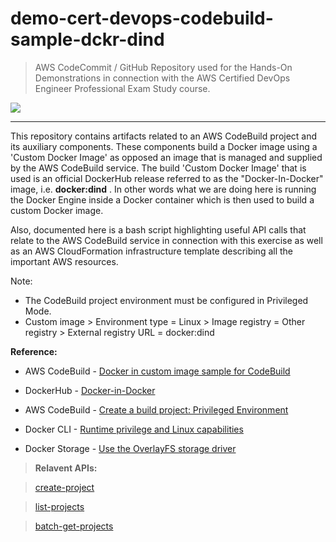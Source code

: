 # demo-cert-devops-codebuild-sample-dckr-dind

> AWS CodeCommit / GitHub Repository used for the Hands-On Demonstrations in connection with the AWS Certified DevOps Engineer Professional Exam Study course.

![](https://codebuild.eu-central-1.amazonaws.com/badges?uuid=eyJlbmNyeXB0ZWREYXRhIjoiazhSSEZCeE1RSUowM3lUVTUyd0lZMDFGYlMzaEl1c1QycGpRRFVSNll3bkVtUTdoQWN6Y2RKc1ZaMjN4RlE2MjVDeUZUNzJwamdDTm5uVVlRbCsxT1lJPSIsIml2UGFyYW1ldGVyU3BlYyI6IjVKalRJc1RpVGlrZXZlbzEiLCJtYXRlcmlhbFNldFNlcmlhbCI6MX0%3D&branch=main)

***

This repository contains artifacts related to an AWS CodeBuild project and its auxiliary components. These components build a Docker image using a 'Custom Docker Image' as opposed an image that is managed and supplied by the AWS CodeBuild service. The build 'Custom Docker Image' that is used is an official DockerHub release referred to as the "Docker-In-Docker" image, i.e. **docker:dind** . In other words what we are doing here is running the Docker Engine inside a Docker container which is then used to build a custom Docker image.

Also, documented here is a bash script highlighting useful API calls that relate to the AWS CodeBuild service in connection with this exercise as well as an AWS CloudFormation infrastructure template describing all the important AWS resources.

Note: 

- The CodeBuild project environment must be configured in Privileged Mode.
- Custom image > Environment type = Linux > Image registry = Other registry > External registry URL = docker:dind

**Reference:**

- AWS CodeBuild - [Docker in custom image sample for CodeBuild](https://docs.aws.amazon.com/codebuild/latest/userguide/sample-docker-custom-image.html)

- DockerHub - [Docker-in-Docker](https://hub.docker.com/_/docker/)

- AWS CodeBuild - [Create a build project: Privileged Environment](https://docs.aws.amazon.com/codebuild/latest/userguide/create-project-console.html#create-project-console-environment)

- Docker CLI - [Runtime privilege and Linux capabilities](https://docs.docker.com/engine/reference/run/#runtime-privilege-and-linux-capabilities)

- Docker Storage - [Use the OverlayFS storage driver](https://docs.docker.com/storage/storagedriver/overlayfs-driver/)


> **Relavent APIs:**

> [create-project](https://awscli.amazonaws.com/v2/documentation/api/latest/reference/codebuild/create-project.html)

> [list-projects](https://awscli.amazonaws.com/v2/documentation/api/latest/reference/codebuild/list-projects.html)

> [batch-get-projects](https://awscli.amazonaws.com/v2/documentation/api/latest/reference/codebuild/batch-get-projects.html)
